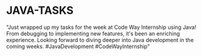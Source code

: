 # JAVA-TASKS
"Just wrapped up my tasks for the week at Code Way Internship using Java! From debugging to implementing new features, it's been an enriching experience. Looking forward to diving deeper into Java development in the coming weeks. #JavaDevelopment #CodeWayInternship"
